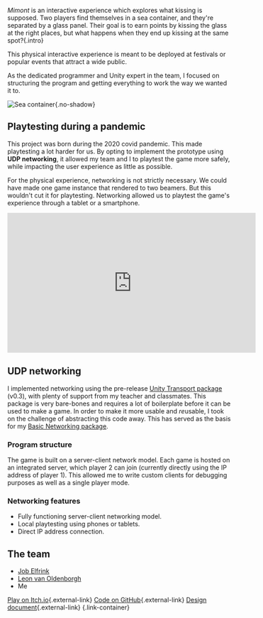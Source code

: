 *Mimont* is an interactive experience which explores what kissing is supposed. Two players find themselves in a sea container, and they're separated by a glass panel. Their goal is to earn points by kissing the glass at the right places, but what happens when they end up kissing at the same spot?{.intro}

This physical interactive experience is meant to be deployed at festivals or popular events that attract a wide public.

As the dedicated programmer and Unity expert in the team, I focused on structuring the program and getting everything to work the way we wanted it to.

![Sea container](/project_content/mimont/render2.jpg){.no-shadow}

## Playtesting during a pandemic
This project was born during the 2020 covid pandemic. This made playtesting a lot harder for us. By opting to implement the prototype using **UDP networking**, it allowed my team and I to playtest the game more safely, while impacting the user experience as little as possible.

For the physical experience, networking is not strictly necessary. We could have made one game instance that rendered to two beamers. But this wouldn't cut it for playtesting. Networking allowed us to playtest the game's experience through a tablet or a smartphone.

<div class="video-wrapper"><iframe width="560" height="315" src="https://www.youtube.com/embed/ovXipv-U9Q0" title="YouTube video player" frameborder="0" allow="accelerometer;  clipboard-write; encrypted-media; gyroscope;" allowfullscreen></iframe></div>

## UDP networking
I implemented networking using the pre-release [Unity Transport package](https://docs.unity3d.com/Packages/com.unity.transport@0.3/manual/index.html) (v0.3), with plenty of support from my teacher and classmates. This package is very bare-bones and requires a lot of boilerplate before it can be used to make a game. In order to make it more usable and *re*usable, I took on the challenge of abstracting this code away. This has served as the basis for my [Basic Networking package](basic-networking).

### Program structure
The game is built on a server-client network model. Each game is hosted on an integrated server, which player 2 can join (currently directly using the IP address of player 1). This allowed me to write custom clients for debugging purposes as well as a single player mode.

### Networking features
- Fully functioning server-client networking model.
- Local playtesting using phones or tablets.
- Direct IP address connection.

## The team
- [Job Elfrink](https://www.jobelfrink.nl/)
- [Leon van Oldenborgh](https://p4radigm.itch.io/)
- Me

[Play on Itch.io](https://p4radigm.itch.io/mimont){.external-link} [Code on GitHub](https://github.com/Creator13/Mimont){.external-link} [Design document](https://docs.google.com/document/d/1LVjTTzhnp1LH14JwPJwHEUcqjaw-YE4A5-iJ0DFeMWU/edit?usp=sharing){.external-link} {.link-container}